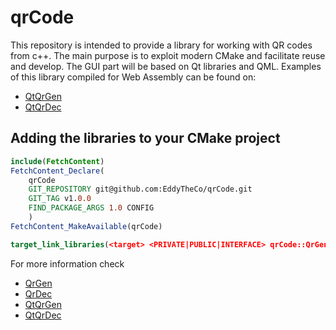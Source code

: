 # qrCode

This repository is intended to provide a library for working with QR codes from c++. The main purpose is to exploit modern CMake and facilitate reuse and develop.
The GUI part will be based on Qt libraries and QML. Examples of this library compiled for Web Assembly can be found on:
- [QtQrGen](https://eddytheco.github.io/qmlonline/?example_url=qt_qr_gen)
- [QtQrDec](https://eddytheco.github.io/qmlonline/?example_url=qt_qr_dec)

## Adding the libraries to your CMake project 

```CMake
include(FetchContent)
FetchContent_Declare(
	qrCode
	GIT_REPOSITORY git@github.com:EddyTheCo/qrCode.git
	GIT_TAG v1.0.0 
	FIND_PACKAGE_ARGS 1.0 CONFIG  
	)
FetchContent_MakeAvailable(qrCode)

target_link_libraries(<target> <PRIVATE|PUBLIC|INTERFACE> qrCode::QrGen qrCode::QtQrGen qrCode::QrDec qrCode::QtQrDec)
```
For more information check

- [QrGen](QrGen/README.md)
- [QrDec](QrDec/README.md)
- [QtQrGen](QtQrGen/README.md)
- [QtQrDec](QtQrDec/README.md)
